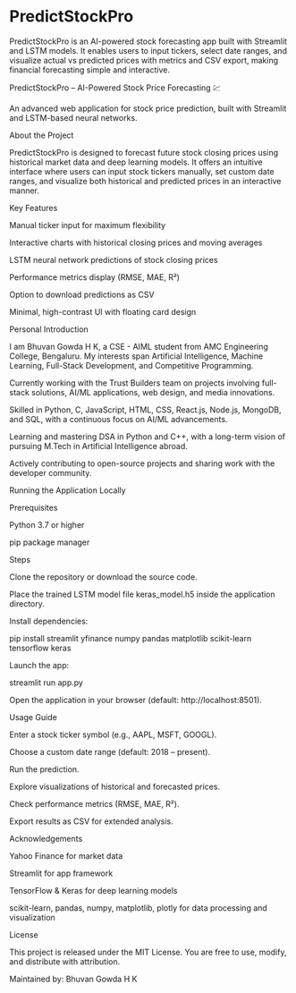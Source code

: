 # PredictStockPro
PredictStockPro is an AI-powered stock forecasting app built with Streamlit and LSTM models. It enables users to input tickers, select date ranges, and visualize actual vs predicted prices with metrics and CSV export, making financial forecasting simple and interactive.

PredictStockPro – AI-Powered Stock Price Forecasting 💹

An advanced web application for stock price prediction, built with Streamlit and LSTM-based neural networks.

About the Project

PredictStockPro is designed to forecast future stock closing prices using historical market data and deep learning models.
It offers an intuitive interface where users can input stock tickers manually, set custom date ranges, and visualize both historical and predicted prices in an interactive manner.

Key Features

Manual ticker input for maximum flexibility

Interactive charts with historical closing prices and moving averages

LSTM neural network predictions of stock closing prices

Performance metrics display (RMSE, MAE, R²)

Option to download predictions as CSV

Minimal, high-contrast UI with floating card design

Personal Introduction

I am Bhuvan Gowda H K, a CSE - AIML student from AMC Engineering College, Bengaluru.
My interests span Artificial Intelligence, Machine Learning, Full-Stack Development, and Competitive Programming.

Currently working with the Trust Builders team on projects involving full-stack solutions, AI/ML applications, web design, and media innovations.

Skilled in Python, C, JavaScript, HTML, CSS, React.js, Node.js, MongoDB, and SQL, with a continuous focus on AI/ML advancements.

Learning and mastering DSA in Python and C++, with a long-term vision of pursuing M.Tech in Artificial Intelligence abroad.

Actively contributing to open-source projects and sharing work with the developer community.

Running the Application Locally

Prerequisites

Python 3.7 or higher

pip package manager

Steps

Clone the repository or download the source code.

Place the trained LSTM model file keras_model.h5 inside the application directory.

Install dependencies:

pip install streamlit yfinance numpy pandas matplotlib scikit-learn tensorflow keras


Launch the app:

streamlit run app.py


Open the application in your browser (default: http://localhost:8501).

Usage Guide

Enter a stock ticker symbol (e.g., AAPL, MSFT, GOOGL).

Choose a custom date range (default: 2018 – present).

Run the prediction.

Explore visualizations of historical and forecasted prices.

Check performance metrics (RMSE, MAE, R²).

Export results as CSV for extended analysis.

Acknowledgements

Yahoo Finance for market data

Streamlit for app framework

TensorFlow & Keras for deep learning models

scikit-learn, pandas, numpy, matplotlib, plotly for data processing and visualization

License

This project is released under the MIT License.
You are free to use, modify, and distribute with attribution.

Maintained by: Bhuvan Gowda H K
